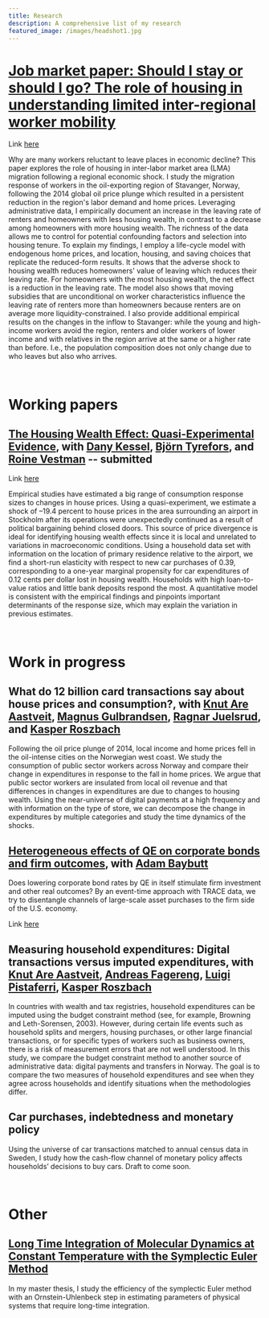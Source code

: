 ```yaml
---
title: Research
description: A comprehensive list of my research
featured_image: /images/headshot1.jpg
---
```


# [Job market paper: Should I stay or should I go? The role of housing in understanding limited inter-regional worker mobility](https://www.jesperbojeryd.se/jmp)

Link [here](https://www.jesperbojeryd.se/jmp)

Why are many workers reluctant to leave places in economic decline? This paper explores the role of housing in inter-labor market area (LMA) migration following a regional economic shock. I study the migration response of workers in the oil-exporting region of Stavanger, Norway, following the 2014 global oil price plunge which resulted in a persistent reduction in the region's labor demand and home prices. Leveraging administrative data, I empirically document an increase in the leaving rate of renters and homeowners with less housing wealth, in contrast to a decrease among homeowners with more housing wealth. The richness of the data allows me to control for potential confounding factors and selection into housing tenure. To explain my findings, I employ a life-cycle model with endogenous home prices, and location, housing, and saving choices that replicate the reduced-form results. It shows that the adverse shock to housing wealth reduces homeowners' value of leaving which reduces their leaving rate. For homeowners with the most housing wealth, the net effect is a reduction in the leaving rate. The model also shows that moving subsidies that are unconditional on worker characteristics influence the leaving rate of renters more than homeowners because renters are on average more liquidity-constrained. I also provide additional empirical results on the changes in the inflow to Stavanger: while the young and high-income workers avoid the region, renters and older workers of lower income and with relatives in the region arrive at the same or a higher rate than before. I.e., the population composition does not only change due to who leaves but also who arrives.


&nbsp;  
# Working papers

## [The Housing Wealth Effect: Quasi-Experimental Evidence](https://www.jesperbojeryd.se/papers/Vestman%20et%20al%202023%20The%20housing%20wealth%20effect%20Quasi-experimental%20evidence.pdf), with [Dany Kessel](https://sites.google.com/view/dany-kessel-phd-candidate/startsida), [Björn Tyrefors](http://btyrefors.se/), and [Roine Vestman](https://roinevestman.com/) -- submitted

Link [here](https://www.jesperbojeryd.se/papers/Vestman%20et%20al%202023%20The%20housing%20wealth%20effect%20Quasi-experimental%20evidence.pdf)

Empirical studies have estimated a big range of consumption response sizes to changes in house prices. Using a quasi-experiment, we estimate a shock of –19.4 percent to house prices in the area surrounding an airport in Stockholm after its operations were unexpectedly continued as a result of political bargaining behind closed doors. This source of price divergence is ideal for identifying housing wealth effects since it is local and unrelated to variations in macroeconomic conditions. Using a household data set with information on the location of primary residence relative to the airport, we find a short-run elasticity with respect to new car purchases of 0.39, corresponding to a one-year marginal propensity for car expenditures of 0.12 cents per dollar lost in housing wealth. Households with high loan-to-value ratios and little bank deposits respond the most. A quantitative model is consistent with the empirical findings and pinpoints important determinants of the response size, which may explain the variation in previous estimates.

&nbsp;  
#  Work in progress

## What do 12 billion card transactions say about house prices and consumption?, with [Knut Are Aastveit](https://www.norges-bank.no/en/topics/Research/economists/Aastveit-Knut-Are/), [Magnus Gulbrandsen](https://www.norges-bank.no/en/topics/Research/economists/gulbrandsen-magnus/), [Ragnar Juelsrud](https://www.norges-bank.no/en/topics/Research/economists/juelsrud-ragnar/), and [Kasper Roszbach](https://sites.google.com/view/kasperroszbach)
Following the oil price plunge of 2014, local income and home prices fell in the oil-intense cities on the Norwegian west coast. We study the consumption of public sector workers across Norway and compare their change in expenditures in response to the fall in home prices. We argue that public sector workers are insulated from local oil revenue and that differences in changes in expenditures are due to changes to housing wealth. Using the near-universe of digital payments at a high frequency and with information on the type of store, we can decompose the change in expenditures by multiple categories and study the time dynamics of the shocks.

## [Heterogeneous effects of QE on corporate bonds and firm outcomes](http://www.adambaybutt.org/uploads/1/2/4/9/124972193/baybutt_bojeryd-2021-qe_and_firms.pdf), with [Adam Baybutt](http://www.adambaybutt.org/)
Does lowering corporate bond rates by QE in itself stimulate firm investment and other real outcomes? By an event-time approach with TRACE data, we try to disentangle channels of large-scale asset purchases to the firm side of the U.S. economy.

Link [here](http://www.adambaybutt.org/uploads/1/2/4/9/124972193/baybutt_bojeryd-2021-qe_and_firms.pdf)

## Measuring household expenditures: Digital transactions versus imputed expenditures, with [Knut Are Aastveit](https://www.norges-bank.no/en/topics/Research/economists/Aastveit-Knut-Are/), [Andreas Fagereng](https://sites.google.com/site/andreasfagereng/), [Luigi Pistaferri](https://sites.google.com/view/pistaferri/home), [Kasper Roszbach](https://sites.google.com/view/kasperroszbach)
In countries with wealth and tax registries, household expenditures can be imputed using the budget constraint method (see, for example, Browning and Leth-Sorensen, 2003). However, during certain life events such as household splits and mergers, housing purchases, or other large financial transactions, or for specific types of workers such as business owners, there is a risk of measurement errors that are not well understood. In this study, we compare the budget constraint method to another source of administrative data: digital payments and transfers in Norway. The goal is to compare the two measures of household expenditures and see when they agree across households and identify situations when the methodologies differ.


## Car purchases, indebtedness and monetary policy
Using the universe of car transactions matched to annual census data in Sweden, I study how the cash-flow channel of monetary policy affects households’ decisions to buy cars. Draft to come soon.

<!--- 
## How environmental tax policy influences car purchases, with [Björn Tyrefors](https://www.ifn.se/forskare/ifn-forskare/bjorn-tyrefors/) and [Roine Vestman](https://roinevestman.com/)
The Swedish government has over the late 2010s and early 2020s used the bonus-malus system to encourage the purchases of fuel-efficient cars. The cutoffs are adjusted from time to time and was in 2022 overnight abruptly in-part abolished. In the Swedish motor vehicle registry we observe day-by-day transactions of each car, and we use this to analyze how car buyers respond to these changes and their environmental impact, and how buyers substitute between used, new, and different fuel-efficient cars. We also study the welfare transfer between different types of buyers, induced by the price sorting of fuel efficiency.
--->


&nbsp;  
#  Other
## [Long Time Integration of Molecular Dynamics at Constant Temperature with the Symplectic Euler Method](https://www.diva-portal.org/smash/record.jsf?pid=diva2%3A808180&dswid=3888)
In my master thesis, I study the efficiency of the symplectic Euler method with an Ornstein-Uhlenbeck step in estimating parameters of physical systems that require long-time integration.
